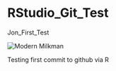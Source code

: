 # RStudio_Git_Test
Jon_First_Test

![Modern Milkman](https://themodernmilkman.co.uk/img/images/MM%20Logo.svg "ImageTitle")

Testing first commit to github via R